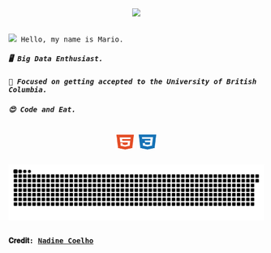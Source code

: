<div min-width="300px" max-width="300px" width="100%" align="center" alt="Garota programando">
  <img src="https://media.giphy.com/media/L1R1tvI9svkIWwpVYr/giphy.gif">
</div>
<br>

<div align="left">
<p> 
 <samp>
   <img src="https://raw.githubusercontent.com/iampavangandhi/iampavangandhi/master/gifs/Hi.gif" width="30px"> Hello, my name is Mario. 
 </samp>
  <p> 
    
 
  </p>
 </p>
  
<samp>
  <h5>🖥️ Big Data Enthusiast. </h5>
  <h5>🎯 Focused on getting accepted to the University of British Columbia.</h5>
  <h5>😍 Code and Eat.</h5>
</samp>
 
 

<div style="display: inline_block" align="center"><br>
  <img align="center" alt="HTML" height="30" width="40" src="https://github.com/devicons/devicon/blob/master/icons/html5/html5-plain.svg">
  <img align="center" alt="CSS" height="30" width="40" src="https://github.com/devicons/devicon/blob/master/icons/css3/css3-plain.svg">
</div>
  
  ##

  
  ![Snake animation](https://github.com/coelho-na/coelho-na/blob/output/github-contribution-grid-snake.svg)
 
 ##
  
 ##
  <samp>
    <h4>𝐂𝐫𝐞𝐝𝐢𝐭: <a href="https://github.com/coelho-na">Nadine Coelho</a></h4>
  </samp>
</div>



